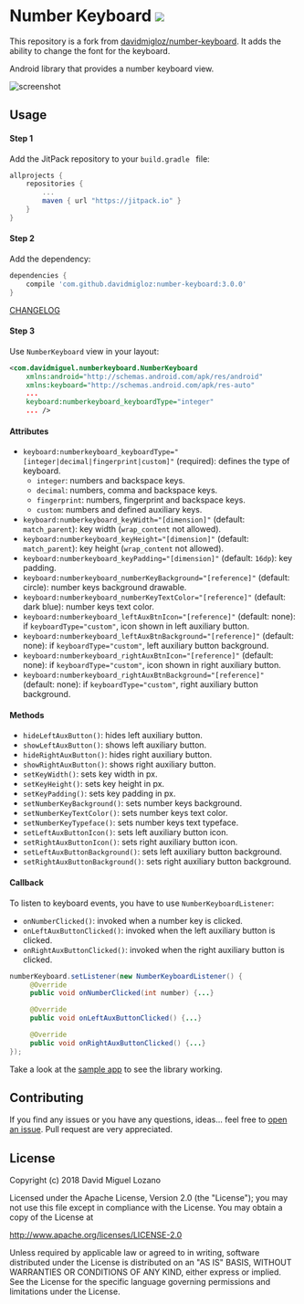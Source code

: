 # Number Keyboard  [![](https://jitpack.io/v/davidmigloz/number-keyboard.svg)](https://jitpack.io/#davidmigloz/number-keyboard)

This repository is a fork from [davidmigloz/number-keyboard](https://github.com/davidmigloz/number-keyboard). It adds the ability to change the font for the keyboard.

Android library that provides a number keyboard view.

![screenshot](img/screenshot.jpg)

## Usage

#### Step 1

Add the JitPack repository to your `build.gradle ` file:

```gradle
allprojects {
	repositories {
		...
		maven { url "https://jitpack.io" }
	}
}
```

#### Step 2

Add the dependency:

```gradle
dependencies {
	compile 'com.github.davidmigloz:number-keyboard:3.0.0'
}
```

[CHANGELOG](https://github.com/davidmigloz/number-keyboard/blob/master/CHANGELOG.md)

#### Step 3

Use `NumberKeyboard` view in your layout:

```xml
<com.davidmiguel.numberkeyboard.NumberKeyboard
    xmlns:android="http://schemas.android.com/apk/res/android"
    xmlns:keyboard="http://schemas.android.com/apk/res-auto"
    ...
    keyboard:numberkeyboard_keyboardType="integer"
    ... />
```

#### Attributes

- `keyboard:numberkeyboard_keyboardType="[integer|decimal|fingerprint|custom]"` (required): defines the type of keyboard.
  - `integer`: numbers and backspace keys.
  - `decimal`: numbers, comma and backspace keys.
  - `fingerprint`: numbers, fingerprint and backspace keys.
  - `custom`: numbers and defined auxiliary keys.
- `keyboard:numberkeyboard_keyWidth="[dimension]"` (default: `match_parent`): key width (`wrap_content` not allowed).
- `keyboard:numberkeyboard_keyHeight="[dimension]"` (default: `match_parent`): key height (`wrap_content` not allowed).
- `keyboard:numberkeyboard_keyPadding="[dimension]"` (default: `16dp`): key padding.
- `keyboard:numberkeyboard_numberKeyBackground="[reference]"` (default: circle): number keys background drawable.
- `keyboard:numberkeyboard_numberKeyTextColor="[reference]"` (default: dark blue): number keys text color.
- `keyboard:numberkeyboard_leftAuxBtnIcon="[reference]"` (default: none): if `keyboardType="custom"`, icon shown in left auxiliary button.
- `keyboard:numberkeyboard_leftAuxBtnBackground="[reference]"` (default: none): if `keyboardType="custom"`, left auxiliary button background.
- `keyboard:numberkeyboard_rightAuxBtnIcon="[reference]"` (default: none): if `keyboardType="custom"`, icon shown in right auxiliary button.
- `keyboard:numberkeyboard_rightAuxBtnBackground="[reference]"` (default: none): if `keyboardType="custom"`, right auxiliary button background.

#### Methods

- `hideLeftAuxButton()`: hides left auxiliary button.
- `showLeftAuxButton()`: shows left auxiliary button.
- `hideRightAuxButton()`: hides right auxiliary button.
- `showRightAuxButton()`: shows right auxiliary button.
- `setKeyWidth()`: sets key width in px.
- `setKeyHeight()`: sets key height in px.
- `setKeyPadding()`: sets key padding in px.
- `setNumberKeyBackground()`: sets number keys background.
- `setNumberKeyTextColor()`: sets number keys text color.
- `setNumberKeyTypeface()`: sets number keys text typeface.
- `setLeftAuxButtonIcon()`: sets left auxiliary button icon.
- `setRightAuxButtonIcon()`: sets right auxiliary button icon.
- `setLeftAuxButtonBackground()`: sets left auxiliary button background.
- `setRightAuxButtonBackground()`: sets right auxiliary button background.

#### Callback

To listen to keyboard events, you have to use `NumberKeyboardListener`:

- `onNumberClicked()`: invoked when a number key is clicked.
- `onLeftAuxButtonClicked()`: invoked when the left auxiliary button is clicked.
- `onRightAuxButtonClicked()`: invoked when the right auxiliary button is clicked.

```java
numberKeyboard.setListener(new NumberKeyboardListener() {
     @Override
     public void onNumberClicked(int number) {...}

     @Override
     public void onLeftAuxButtonClicked() {...}

     @Override
     public void onRightAuxButtonClicked() {...}
});
```

Take a look at the [sample app](https://github.com/davidmigloz/number-keyboard/tree/master/sample) to see the library working.

## Contributing

If you find any issues or you have any questions, ideas... feel free to [open an issue](https://github.com/davidmigloz/number-keyboard/issues/new).
Pull request are very appreciated.

## License

Copyright (c) 2018 David Miguel Lozano

Licensed under the Apache License, Version 2.0 (the "License");
you may not use this file except in compliance with the License.
You may obtain a copy of the License at

http://www.apache.org/licenses/LICENSE-2.0

Unless required by applicable law or agreed to in writing, software
distributed under the License is distributed on an "AS IS" BASIS,
WITHOUT WARRANTIES OR CONDITIONS OF ANY KIND, either express or implied.
See the License for the specific language governing permissions and
limitations under the License.
